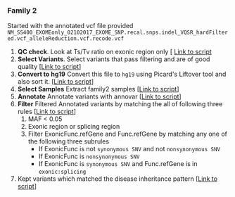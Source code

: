 ### Family 2
Started with the annotated vcf file provided 
`NM_SS400_EXOMEonly_02102017_EXOME_SNP.recal.snps.indel_VQSR_hardFiltered.vcf_alleleReduction.vcf.recode.vcf`
1. **QC check**. Look at Ts/Tv ratio on exonic region only \[ [Link to script](../scripts/qc_on_exonic_only.bash)
1. **Select Variants**. Select variants that pass filtering and are of good quality \[[Link to script](../scripts/qc_pre_gen_vcf_file.bash)\]
1. **Convert to hg19** Convert this file to `hg19` using Picard's Liftover tool and also sort it. \[[Link to script](../scripts/sort_vcf_files_pre_gen.bash)\]
1. **Select Samples** Extract family2 samples \[[Link to script](../scripts/extract_family2_samples_from_pre_gen.bash)\]
1. **Annotate** Annotate variants with annovar \[[Link to script](../scripts/annotate_variants.bash)\]
1. **Filter** Filtered Annotated variants by matching the all of following three rules \[[Link to script](../scripts/filter_family2_annovar_output.bash)\]
    1. MAF < 0.05
    1. Exonic region or splicing region
    1. Filter ExonicFunc.refGene and Func.refGene by matching any one of the following three subrules
        * If ExonicFunc is not `synonymous SNV` and not `nonsynonymous SNV`
        * If ExonicFunc is `nonsynonymous SNV`
        * If ExonicFunc is `synonymous SNV` and Func.refGene is in `exonic:splicing`
1. Kept variants which matched the disease inheritance pattern \[[Link to script](../scripts/filter_family2_small_output.R)\]

